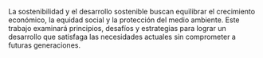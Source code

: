 La sostenibilidad y el desarrollo sostenible buscan equilibrar el crecimiento económico, la equidad social y la protección del medio ambiente. Este trabajo examinará principios, desafíos y estrategias para lograr un desarrollo que satisfaga las necesidades actuales sin comprometer a futuras generaciones.
